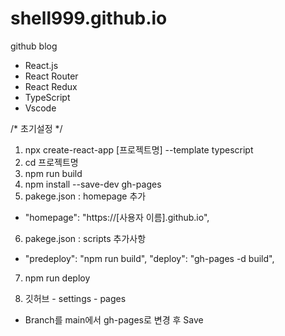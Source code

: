 # shell999.github.io
github blog

- React.js
- React Router
- React Redux
- TypeScript
- Vscode

/* 초기설정 */
1. npx create-react-app [프로젝트명] --template typescript
2. cd 프로젝트명
3. npm run build
4. npm install --save-dev gh-pages
5. pakege.json : homepage 추가
 - "homepage": "https://[사용자 이름].github.io",
6. pakege.json : scripts 추가사항
 -  "predeploy": "npm run build",  "deploy": "gh-pages -d build",

7. npm run deploy

8. 깃허브 - settings - pages
 - Branch를 main에서 gh-pages로 변경 후 Save
